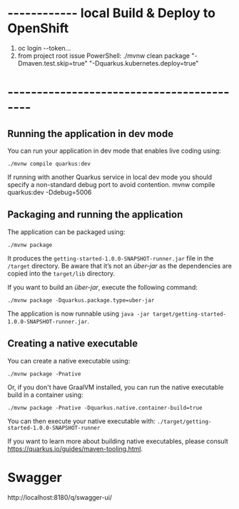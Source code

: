 # ------------ local Build & Deploy to OpenShift
1. oc login --token...
2. from project root issue PowerShell:
./mvnw clean package "-Dmaven.test.skip=true" "-Dquarkus.kubernetes.deploy=true"

# ------------------------------------------


## Running the application in dev mode

You can run your application in dev mode that enables live coding using:
```shell script
./mvnw compile quarkus:dev
```

If running with another Quarkus service in local dev mode you should specify a non-standard debug port to avoid contention.
mvnw compile quarkus:dev -Ddebug=5006

## Packaging and running the application

The application can be packaged using:
```shell script
./mvnw package
```
It produces the `getting-started-1.0.0-SNAPSHOT-runner.jar` file in the `/target` directory.
Be aware that it’s not an _über-jar_ as the dependencies are copied into the `target/lib` directory.

If you want to build an _über-jar_, execute the following command:
```shell script
./mvnw package -Dquarkus.package.type=uber-jar
```

The application is now runnable using `java -jar target/getting-started-1.0.0-SNAPSHOT-runner.jar`.

## Creating a native executable

You can create a native executable using: 
```shell script
./mvnw package -Pnative
```

Or, if you don't have GraalVM installed, you can run the native executable build in a container using: 
```shell script
./mvnw package -Pnative -Dquarkus.native.container-build=true
```

You can then execute your native executable with: `./target/getting-started-1.0.0-SNAPSHOT-runner`

If you want to learn more about building native executables, please consult https://quarkus.io/guides/maven-tooling.html.

# Swagger
http://localhost:8180/q/swagger-ui/
